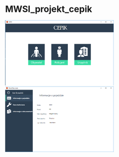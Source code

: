 # MWSI_projekt_cepik

<img src=https://github.com/jargaw12/MWSI_projekt_cepik/blob/master/mwsiApp/Zdjecia/screen1.png width="350"/>

<img src=https://github.com/jargaw12/MWSI_projekt_cepik/blob/master/mwsiApp/Zdjecia/screen2.png width="350"/>

